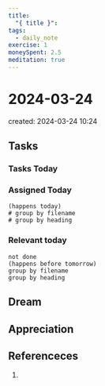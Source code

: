 ```yaml
---
title:
  "{ title }": 
tags:
  - daily_note
exercise: 1 
moneySpent: 2.5
meditation: true
---
```

# 2024-03-24
created: 2024-03-24 10:24

## Tasks

### Tasks Today

### Assigned Today
```tasks
(happens today)
# group by filename
# group by heading
```

### Relevant today
```tasks
not done
(happens before tomorrow)
group by filename
group by heading
```

## Dream

## Appreciation

## Referenceces
1. 